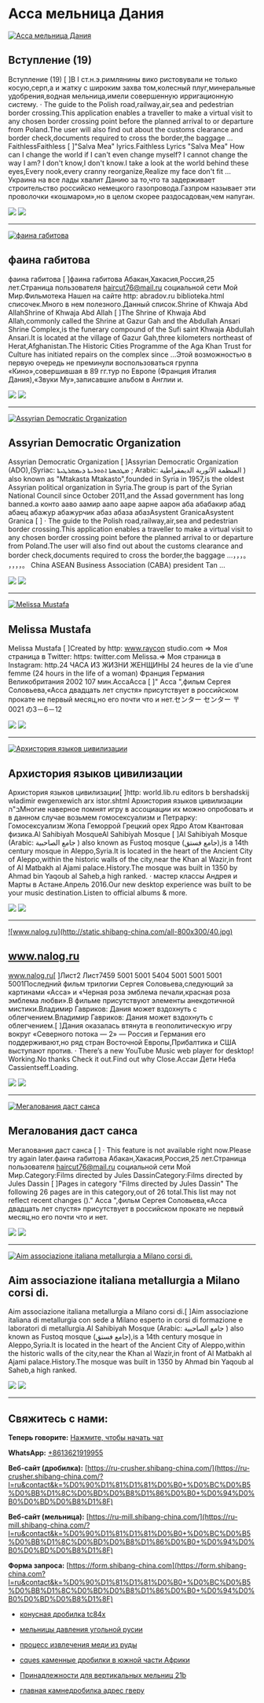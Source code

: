 # Асса мельница Дания

<a href="https://swt.shibang-china.com/?l=ru&img&k=%D0%90%D1%81%D1%81%D0%B0+%D0%BC%D0%B5%D0%BB%D1%8C%D0%BD%D0%B8%D1%86%D0%B0+%D0%94%D0%B0%D0%BD%D0%B8%D1%8F" target="_blank">![Асса мельница Дания](http://static.shibang-china.com/all-800x300/944.jpg)</a>

## Вступление (19)
Вступление (19) [ ]В І ст.н.э.римлянины вико ристовували не только косую,серп,а и жатку с широким захва том,колесный плуг,минеральные удобрения,водная мельница,имели совершенную ирригационную систему.&nbsp;&#0183;&#32;The guide to the Polish road,railway,air,sea and pedestrian border crossing.This application enables a traveller to make a virtual visit to any chosen border crossing point before the planned arrival to or departure from Poland.The user will also find out about the customs clearance and border check,documents required to cross the border,the baggage …FaithlessFaithless [ ]&quot;Salva Mea&quot; lyrics.Faithless Lyrics &quot;Salva Mea&quot; How can I change the world if I can't even change myself? I cannot change the way I am? I don't know,I don't know.I take a look at the world behind these eyes,Every nook,every cranny reorganize,Realize my face don't fit …Украина на все лады хвалит Данию за то,что та задерживает строительство российско немецкого газопровода.Газпром называет эти проволочки &#171;кошмаром&#187;,но в целом скорее раздосадован,чем напуган.


<a href="https://whatsapp.shibangsoft.com/WhatsApp.php" target="_blank" title="WhatsApp">![](http://static.shibang-china.com/icon/whatsapp.png)</a> <a href="https://swt.shibang-china.com/?l=ru&icon&k=%D0%90%D1%81%D1%81%D0%B0+%D0%BC%D0%B5%D0%BB%D1%8C%D0%BD%D0%B8%D1%86%D0%B0+%D0%94%D0%B0%D0%BD%D0%B8%D1%8F" target="_blank">![](http://static.shibang-china.com/icon/chat-ru.png)</a>

---

<a href="https://swt.shibang-china.com/?l=ru&img&k=%D0%90%D1%81%D1%81%D0%B0+%D0%BC%D0%B5%D0%BB%D1%8C%D0%BD%D0%B8%D1%86%D0%B0+%D0%94%D0%B0%D0%BD%D0%B8%D1%8F" target="_blank">![фаина габитова](http://static.shibang-china.com/all-800x300/1424.jpg)</a>

## фаина габитова
фаина габитова [ ]фаина габитова Абакан,Хакасия,Россия,25 лет.Страница пользователя haircut76@mail.ru социальной сети Мой Мир.Фильмотека Нашел на сайте http: abradov.ru biblioteka.html списочек.Много в нем полезного.Данный список.Shrine of Khwaja Abd AllahShrine of Khwaja Abd Allah [ ]The Shrine of Khwaja Abd Allah,commonly called the Shrine at Gazur Gah and the Abdullah Ansari Shrine Complex,is the funerary compound of the Sufi saint Khwaja Abdullah Ansari.It is located at the village of Gazur Gah,three kilometers northeast of Herat,Afghanistan.The Historic Cities Programme of the Aga Khan Trust for Culture has initiated repairs on the complex since …Этой возможностью в первую очередь не преминули воспользоваться группа &#171;Кино&#187;,совершившая в 89 гг.тур по Европе (Франция Италия Дания),&#171;Звуки Му&#187;,записавшие альбом в Англии и.


<a href="https://whatsapp.shibangsoft.com/WhatsApp.php" target="_blank" title="WhatsApp">![](http://static.shibang-china.com/icon/whatsapp.png)</a> <a href="https://swt.shibang-china.com/?l=ru&icon&k=%D0%90%D1%81%D1%81%D0%B0+%D0%BC%D0%B5%D0%BB%D1%8C%D0%BD%D0%B8%D1%86%D0%B0+%D0%94%D0%B0%D0%BD%D0%B8%D1%8F" target="_blank">![](http://static.shibang-china.com/icon/chat-ru.png)</a>

---

<a href="https://swt.shibang-china.com/?l=ru&img&k=%D0%90%D1%81%D1%81%D0%B0+%D0%BC%D0%B5%D0%BB%D1%8C%D0%BD%D0%B8%D1%86%D0%B0+%D0%94%D0%B0%D0%BD%D0%B8%D1%8F" target="_blank">![Assyrian Democratic Organization](http://static.shibang-china.com/all-800x300/4.jpg)</a>

## Assyrian Democratic Organization
Assyrian Democratic Organization [ ]Assyrian Democratic Organization (ADO),(Syriac: ܡܛܟܣܬܐ ܐܬܘܪܝܬܐ ܕܝܡܩܪܛܝܬܐ ‎; Arabic: المنظمة الآثورية الديمقراطية ‎) also known as &quot;Mtakasta Mtakasto&quot;,founded in Syria in 1957,is the oldest Assyrian political organization in Syria.The group is part of the Syrian National Council since October 2011,and the Assad government has long banned.а конто ааво аамир аапо ааре аарне аарон аба абабакир абад абаец абажур абажурчик абаз абаза абазAsystent GranicaAsystent Granica [ ]&nbsp;&#0183;&#32;The guide to the Polish road,railway,air,sea and pedestrian border crossing.This application enables a traveller to make a virtual visit to any chosen border crossing point before the planned arrival to or departure from Poland.The user will also find out about the customs clearance and border check,documents required to cross the border,the baggage …，，，。 ，，，，。 China ASEAN Business Association (CABA) president Tan …


<a href="https://whatsapp.shibangsoft.com/WhatsApp.php" target="_blank" title="WhatsApp">![](http://static.shibang-china.com/icon/whatsapp.png)</a> <a href="https://swt.shibang-china.com/?l=ru&icon&k=%D0%90%D1%81%D1%81%D0%B0+%D0%BC%D0%B5%D0%BB%D1%8C%D0%BD%D0%B8%D1%86%D0%B0+%D0%94%D0%B0%D0%BD%D0%B8%D1%8F" target="_blank">![](http://static.shibang-china.com/icon/chat-ru.png)</a>

---

<a href="https://swt.shibang-china.com/?l=ru&img&k=%D0%90%D1%81%D1%81%D0%B0+%D0%BC%D0%B5%D0%BB%D1%8C%D0%BD%D0%B8%D1%86%D0%B0+%D0%94%D0%B0%D0%BD%D0%B8%D1%8F" target="_blank">![Melissa Mustafa](http://static.shibang-china.com/all-800x300/410.jpg)</a>

## Melissa Mustafa
Melissa Mustafa [ ]Created by http: www.raycon studio.com ⇒ Моя страница в Twitter: https: twitter.com Melissa.⇒ Моя страница в Instagram: http.24 ЧАСА ИЗ ЖИЗНИ ЖЕНЩИНЫ 24 heures de la vie d'une femme (24 hours in the life of a woman) Франция Германия Великобритания 2002 107 мин.АссаАсса [ ]&quot; Асса &quot;,фильм Сергея Соловьева,&#171;Асса двадцать лет спустя&#187; присутствует в российском прокате не первый месяц,но его почти что и нет.センター センター 〒 0021 の3－6－12


<a href="https://whatsapp.shibangsoft.com/WhatsApp.php" target="_blank" title="WhatsApp">![](http://static.shibang-china.com/icon/whatsapp.png)</a> <a href="https://swt.shibang-china.com/?l=ru&icon&k=%D0%90%D1%81%D1%81%D0%B0+%D0%BC%D0%B5%D0%BB%D1%8C%D0%BD%D0%B8%D1%86%D0%B0+%D0%94%D0%B0%D0%BD%D0%B8%D1%8F" target="_blank">![](http://static.shibang-china.com/icon/chat-ru.png)</a>

---

<a href="https://swt.shibang-china.com/?l=ru&img&k=%D0%90%D1%81%D1%81%D0%B0+%D0%BC%D0%B5%D0%BB%D1%8C%D0%BD%D0%B8%D1%86%D0%B0+%D0%94%D0%B0%D0%BD%D0%B8%D1%8F" target="_blank">![Архистория языков цивилизации](http://static.shibang-china.com/all-800x300/43.jpg)</a>

## Архистория языков цивилизации
Архистория языков цивилизации[ ]http: world.lib.ru editors b bershadskij wladimir ewgenxewich arx istor.shtml Архистория языков цивилизации ב&quot;הМногие наверное помнят игру в ассоциации их можно опробовать и в данном случае возьмем гомосексуализм и Петрарку: Гомосексуализм Жопа Геморрой Грецкий орех Ядро Атом Квантовая физика.Al Sahibiyah MosqueAl Sahibiyah Mosque [ ]Al Sahibiyah Mosque (Arabic: جامع الصاحبية ‎) also known as Fustoq mosque (جامع فستق),is a 14th century mosque in Aleppo,Syria.It is located in the heart of the Ancient City of Aleppo,within the historic walls of the city,near the Khan al Wazir,in front of Al Matbakh al Ajami palace.History.The mosque was built in 1350 by Ahmad bin Yaqoub al Saheb,a high ranked.&nbsp;&#0183;&#32;мастер классы Андрея и Марты в Астане.Апрель 2016.Our new desktop experience was built to be your music destination.Listen to official albums &amp; more.


<a href="https://whatsapp.shibangsoft.com/WhatsApp.php" target="_blank" title="WhatsApp">![](http://static.shibang-china.com/icon/whatsapp.png)</a> <a href="https://swt.shibang-china.com/?l=ru&icon&k=%D0%90%D1%81%D1%81%D0%B0+%D0%BC%D0%B5%D0%BB%D1%8C%D0%BD%D0%B8%D1%86%D0%B0+%D0%94%D0%B0%D0%BD%D0%B8%D1%8F" target="_blank">![](http://static.shibang-china.com/icon/chat-ru.png)</a>

---

<a href="https://swt.shibang-china.com/?l=ru&img&k=%D0%90%D1%81%D1%81%D0%B0+%D0%BC%D0%B5%D0%BB%D1%8C%D0%BD%D0%B8%D1%86%D0%B0+%D0%94%D0%B0%D0%BD%D0%B8%D1%8F" target="_blank">![www.nalog.ru](http://static.shibang-china.com/all-800x300/40.jpg)</a>

## www.nalog.ru
www.nalog.ru[ ]Лист2 Лист7459 5001 5001 5404 5001 5001 5001 5001Последний фильм трилогии Сергея Соловьева,следующий за картинами &#171;Асса&#187; и &#171;Черная роза эмблема печали,красная роза эмблема любви&#187;.В фильме присутствуют элементы анекдотичной мистики.Владимир Гавриков: Дания может вздохнуть с облегчением.Владимир Гавриков: Дания может вздохнуть с облегчением.[ ]Дания оказалась втянута в геополитическую игру вокруг &#171;Северного потока — 2&#187; — Россия и Германия его поддерживают,но ряд стран Восточной Европы,Прибалтика и США выступают против.&nbsp;&#0183;&#32;There’s a new YouTube Music web player for desktop! Working.No thanks Check it out.Find out why Close.Ассаи Дети Неба Cassientseff.Loading.


<a href="https://whatsapp.shibangsoft.com/WhatsApp.php" target="_blank" title="WhatsApp">![](http://static.shibang-china.com/icon/whatsapp.png)</a> <a href="https://swt.shibang-china.com/?l=ru&icon&k=%D0%90%D1%81%D1%81%D0%B0+%D0%BC%D0%B5%D0%BB%D1%8C%D0%BD%D0%B8%D1%86%D0%B0+%D0%94%D0%B0%D0%BD%D0%B8%D1%8F" target="_blank">![](http://static.shibang-china.com/icon/chat-ru.png)</a>

---

<a href="https://swt.shibang-china.com/?l=ru&img&k=%D0%90%D1%81%D1%81%D0%B0+%D0%BC%D0%B5%D0%BB%D1%8C%D0%BD%D0%B8%D1%86%D0%B0+%D0%94%D0%B0%D0%BD%D0%B8%D1%8F" target="_blank">![Мегалования даст санса](http://static.shibang-china.com/all-800x300/1399.jpg)</a>

## Мегалования даст санса
Мегалования даст санса [ ]&nbsp;&#0183;&#32;This feature is not available right now.Please try again later.фаина габитова Абакан,Хакасия,Россия,25 лет.Страница пользователя haircut76@mail.ru социальной сети Мой Мир.Category:Films directed by Jules DassinCategory:Films directed by Jules Dassin [ ]Pages in category &quot;Films directed by Jules Dassin&quot; The following 26 pages are in this category,out of 26 total.This list may not reflect recent changes ().&quot; Асса &quot;,фильм Сергея Соловьева,&#171;Асса двадцать лет спустя&#187; присутствует в российском прокате не первый месяц,но его почти что и нет.


<a href="https://whatsapp.shibangsoft.com/WhatsApp.php" target="_blank" title="WhatsApp">![](http://static.shibang-china.com/icon/whatsapp.png)</a> <a href="https://swt.shibang-china.com/?l=ru&icon&k=%D0%90%D1%81%D1%81%D0%B0+%D0%BC%D0%B5%D0%BB%D1%8C%D0%BD%D0%B8%D1%86%D0%B0+%D0%94%D0%B0%D0%BD%D0%B8%D1%8F" target="_blank">![](http://static.shibang-china.com/icon/chat-ru.png)</a>

---

<a href="https://swt.shibang-china.com/?l=ru&img&k=%D0%90%D1%81%D1%81%D0%B0+%D0%BC%D0%B5%D0%BB%D1%8C%D0%BD%D0%B8%D1%86%D0%B0+%D0%94%D0%B0%D0%BD%D0%B8%D1%8F" target="_blank">![Aim associazione italiana metallurgia a Milano corsi di.](http://static.shibang-china.com/all-800x300/965.jpg)</a>

## Aim associazione italiana metallurgia a Milano corsi di.
Aim associazione italiana metallurgia a Milano corsi di.[ ]Aim associazione italiana di metallurgia con sede a Milano esperto in corsi di formazione e laboratori di metallurgia.Al Sahibiyah Mosque (Arabic: جامع الصاحبية ‎) also known as Fustoq mosque (جامع فستق),is a 14th century mosque in Aleppo,Syria.It is located in the heart of the Ancient City of Aleppo,within the historic walls of the city,near the Khan al Wazir,in front of Al Matbakh al Ajami palace.History.The mosque was built in 1350 by Ahmad bin Yaqoub al Saheb,a high ranked.

<a href="https://whatsapp.shibangsoft.com/WhatsApp.php" target="_blank" title="WhatsApp">![](http://static.shibang-china.com/icon/whatsapp.png)</a> <a href="https://swt.shibang-china.com/?l=ru&icon&k=%D0%90%D1%81%D1%81%D0%B0+%D0%BC%D0%B5%D0%BB%D1%8C%D0%BD%D0%B8%D1%86%D0%B0+%D0%94%D0%B0%D0%BD%D0%B8%D1%8F" target="_blank">![](http://static.shibang-china.com/icon/chat-ru.png)</a>

---
## Свяжитесь с нами:

**Теперь говорите:** [Нажмите, чтобы начать чат](https://swt.shibang-china.com?l=ru&contact&k=%D0%90%D1%81%D1%81%D0%B0+%D0%BC%D0%B5%D0%BB%D1%8C%D0%BD%D0%B8%D1%86%D0%B0+%D0%94%D0%B0%D0%BD%D0%B8%D1%8F)

**WhatsApp:**  [+8613621919955](https://whatsapp.shibangsoft.com/WhatsApp.php)

**Веб-сайт (дробилка):** [https://ru-crusher.shibang-china.com/](https://ru-crusher.shibang-china.com/?l=ru&contact&k=%D0%90%D1%81%D1%81%D0%B0+%D0%BC%D0%B5%D0%BB%D1%8C%D0%BD%D0%B8%D1%86%D0%B0+%D0%94%D0%B0%D0%BD%D0%B8%D1%8F)

**Веб-сайт (мельница):** [https://ru-mill.shibang-china.com/](https://ru-mill.shibang-china.com/?l=ru&contact&k=%D0%90%D1%81%D1%81%D0%B0+%D0%BC%D0%B5%D0%BB%D1%8C%D0%BD%D0%B8%D1%86%D0%B0+%D0%94%D0%B0%D0%BD%D0%B8%D1%8F)

**Форма запроса:** [https://form.shibang-china.com](https://form.shibang-china.com?l=ru&contact&k=%D0%90%D1%81%D1%81%D0%B0+%D0%BC%D0%B5%D0%BB%D1%8C%D0%BD%D0%B8%D1%86%D0%B0+%D0%94%D0%B0%D0%BD%D0%B8%D1%8F)

* [конусная дробилка tc84x](../120/%D0%BA%D0%BE%D0%BD%D1%83%D1%81%D0%BD%D0%B0%D1%8F%20%D0%B4%D1%80%D0%BE%D0%B1%D0%B8%D0%BB%D0%BA%D0%B0%20tc84x.md)

* [мельницы давления угольной русии](../118/%D0%BC%D0%B5%D0%BB%D1%8C%D0%BD%D0%B8%D1%86%D1%8B%20%D0%B4%D0%B0%D0%B2%D0%BB%D0%B5%D0%BD%D0%B8%D1%8F%20%D1%83%D0%B3%D0%BE%D0%BB%D1%8C%D0%BD%D0%BE%D0%B9%20%D1%80%D1%83%D1%81%D0%B8%D0%B8.md)

* [процесс извлечения меди из руды](../109/%D0%BF%D1%80%D0%BE%D1%86%D0%B5%D1%81%D1%81%20%D0%B8%D0%B7%D0%B2%D0%BB%D0%B5%D1%87%D0%B5%D0%BD%D0%B8%D1%8F%20%D0%BC%D0%B5%D0%B4%D0%B8%20%D0%B8%D0%B7%20%D1%80%D1%83%D0%B4%D1%8B.md)

* [cques каменные дробилки в южной части Африки](../119/cques%20%D0%BA%D0%B0%D0%BC%D0%B5%D0%BD%D0%BD%D1%8B%D0%B5%20%D0%B4%D1%80%D0%BE%D0%B1%D0%B8%D0%BB%D0%BA%D0%B8%20%D0%B2%20%D1%8E%D0%B6%D0%BD%D0%BE%D0%B9%20%D1%87%D0%B0%D1%81%D1%82%D0%B8%20%D0%90%D1%84%D1%80%D0%B8%D0%BA%D0%B8.md)

* [Принадлежности для вертикальных мельниц 21b](../120/%D0%9F%D1%80%D0%B8%D0%BD%D0%B0%D0%B4%D0%BB%D0%B5%D0%B6%D0%BD%D0%BE%D1%81%D1%82%D0%B8%20%D0%B4%D0%BB%D1%8F%20%D0%B2%D0%B5%D1%80%D1%82%D0%B8%D0%BA%D0%B0%D0%BB%D1%8C%D0%BD%D1%8B%D1%85%20%D0%BC%D0%B5%D0%BB%D1%8C%D0%BD%D0%B8%D1%86%2021b.md)

* [главная камнедробилка адрес гверу](../117/%D0%B3%D0%BB%D0%B0%D0%B2%D0%BD%D0%B0%D1%8F%20%D0%BA%D0%B0%D0%BC%D0%BD%D0%B5%D0%B4%D1%80%D0%BE%D0%B1%D0%B8%D0%BB%D0%BA%D0%B0%20%D0%B0%D0%B4%D1%80%D0%B5%D1%81%20%D0%B3%D0%B2%D0%B5%D1%80%D1%83.md)